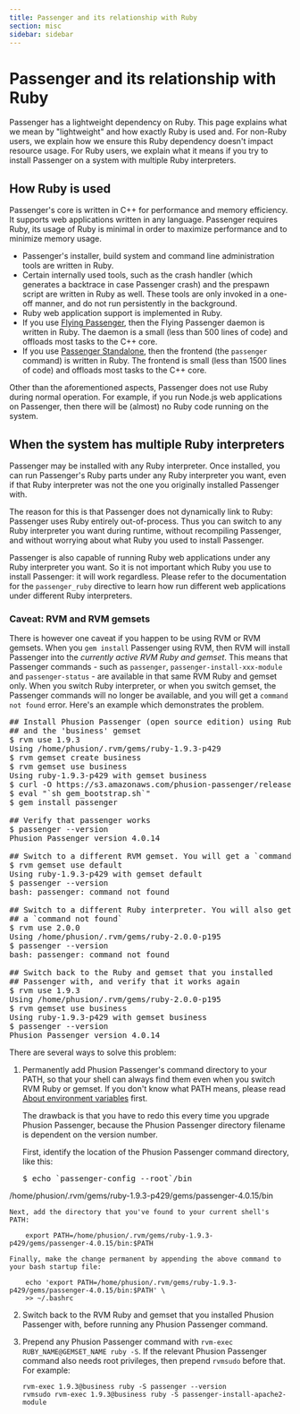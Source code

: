 ```yaml
---
title: Passenger and its relationship with Ruby
section: misc
sidebar: sidebar
---
```

# Passenger and its relationship with Ruby

Passenger has a lightweight dependency on Ruby. This page explains what we mean by "lightweight" and how exactly Ruby is used and. For non-Ruby users, we explain how we ensure this Ruby dependency doesn't impact resource usage. For Ruby users, we explain what it means if you try to install Passenger on a system with multiple Ruby interpreters.

## How Ruby is used

Passenger's core is written in C++ for performance and memory efficiency. It supports web applications written in any language. Passenger requires Ruby, its usage of Ruby is minimal in order to maximize performance and to minimize memory usage.

 * Passenger's installer, build system and command line administration tools are written in Ruby.
 * Certain internally used tools, such as the crash handler (which generates a backtrace in case Passenger crash) and the prespawn script <!-- TODO: fix link --> are written in Ruby as well. These tools are only invoked in a one-off manner, and do not run persistently in the background.
 * Ruby web application support is implemented in Ruby.
 * If you use [Flying Passenger](https://www.phusionpassenger.com/documentation/Users%20guide%20Nginx.html#flying_passenger), then the Flying Passenger daemon is written in Ruby. The daemon is a small (less than 500 lines of code) and offloads most tasks to the C++ core.
 * If you use [Passenger Standalone](https://www.phusionpassenger.com/documentation/Users%20guide%20Standalone.html), then the frontend (the `passenger` command) is written in Ruby. The frontend is small (less than 1500 lines of code) and offloads most tasks to the C++ core.

Other than the aforementioned aspects, Passenger does not use Ruby during normal operation. For example, if you run Node.js web applications on Passenger, then there will be (almost) no Ruby code running on the system.

## When the system has multiple Ruby interpreters

Passenger may be installed with any Ruby interpreter. Once installed, you can run Passenger's Ruby parts under any Ruby interpreter you want, even if that Ruby interpreter was not the one you originally installed Passenger with.

The reason for this is that Passenger does not dynamically link to Ruby: Passenger uses Ruby entirely out-of-process. Thus you can switch to any Ruby interpreter you want during runtime, without recompiling Passenger, and without worrying about what Ruby you used to install Passenger.

Passenger is also capable of running Ruby web applications under any Ruby interpreter you want. So it is not important which Ruby you use to install Passenger: it will work regardless. Please refer to the documentation for the `passenger_ruby` <!-- TODO: fix link --> directive to learn how run different web applications under different Ruby interpreters.

### Caveat: RVM and RVM gemsets

There is however one caveat if you happen to be using RVM or RVM gemsets. When you `gem install` Passenger using RVM, then RVM will install Passenger into the *currently active RVM Ruby and gemset*. This means that Passenger commands - such as `passenger`, `passenger-install-xxx-module` and `passenger-status` - are available in that same RVM Ruby and gemset only. When you switch Ruby interpreter, or when you switch gemset, the Passenger commands will no longer be available, and you will get a `command not found` error. Here's an example which demonstrates the problem.

<pre class="highlight"><span class="c">## Install Phusion Passenger (open source edition) using Ruby 1.9.3
## and the 'business' gemset</span>
$ rvm use 1.9.3
<span class="output">Using /home/phusion/.rvm/gems/ruby-1.9.3-p429</span>
$ rvm gemset create business
$ rvm gemset use business
<span class="output">Using ruby-1.9.3-p429 with gemset business</span>
$ curl -O https://s3.amazonaws.com/phusion-passenger/releases/gem_bootstrap.sh
$ eval "`sh gem_bootstrap.sh`"
$ gem install passenger

<span class="c">## Verify that passenger works</span>
$ passenger --version
<span class="output">Phusion Passenger version 4.0.14</span>

<span class="c">## Switch to a different RVM gemset. You will get a `command not found`</span>
$ rvm gemset use default
<span class="output">Using ruby-1.9.3-p429 with gemset default</span>
$ passenger --version
<span class="output">bash: passenger: command not found</span>

<span class="c">## Switch to a different Ruby interpreter. You will also get
## a `command not found`</span>
$ rvm use 2.0.0
<span class="output">Using /home/phusion/.rvm/gems/ruby-2.0.0-p195</span>
$ passenger --version
<span class="output">bash: passenger: command not found</span>

<span class="c">## Switch back to the Ruby and gemset that you installed
## Passenger with, and verify that it works again</span>
$ rvm use 1.9.3
<span class="output">Using /home/phusion/.rvm/gems/ruby-2.0.0-p195</span>
$ rvm gemset use business
<span class="output">Using ruby-1.9.3-p429 with gemset business</span>
$ passenger --version
<span class="output">Phusion Passenger version 4.0.14</span></pre>

There are several ways to solve this problem:

 1. Permanently add Phusion Passenger's command directory to your PATH, so that your shell can always find them even when you switch RVM Ruby or gemset. If you don't know what PATH means, please read [About environment variables](https://www.phusionpassenger.com/documentation/Users%20guide%20Nginx.html#about_environment_variables) first.

    The drawback is that you have to redo this every time you upgrade Phusion Passenger, because the Phusion Passenger directory filename is dependent on the version number.

    First, identify the location of the Phusion Passenger command directory, like this:

    <pre class="highlight"><span class="prompt">$</span> echo `passenger-config --root`/bin
<span class="output">/home/phusion/.rvm/gems/ruby-1.9.3-p429/gems/passenger-4.0.15/bin</span></pre>

    Next, add the directory that you've found to your current shell's PATH:

        export PATH=/home/phusion/.rvm/gems/ruby-1.9.3-p429/gems/passenger-4.0.15/bin:$PATH

    Finally, make the change permanent by appending the above command to your bash startup file:

        echo 'export PATH=/home/phusion/.rvm/gems/ruby-1.9.3-p429/gems/passenger-4.0.15/bin:$PATH' \
        >> ~/.bashrc

 2. Switch back to the RVM Ruby and gemset that you installed Phusion Passenger with, before running any Phusion Passenger command.
 3. Prepend any Phusion Passenger command with `rvm-exec RUBY_NAME@GEMSET_NAME ruby -S`. If the relevant Phusion Passenger command also needs root privileges, then prepend `rvmsudo` before that. For example:

        rvm-exec 1.9.3@business ruby -S passenger --version
        rvmsudo rvm-exec 1.9.3@business ruby -S passenger-install-apache2-module
